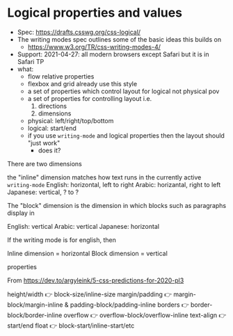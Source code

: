 # Logical properties and values

- Spec: https://drafts.csswg.org/css-logical/
- The writing modes spec outlines some of the basic ideas this builds on
    - https://www.w3.org/TR/css-writing-modes-4/
- Support: 2021-04-27: all modern browsers except Safari but it is in Safari TP
- what:
    - flow relative properties
    - flexbox and grid already use this style
    - a set of properties which control layout for logical not physical pov
    - a set of properties for controlling layout i.e.
        1. directions
        2. dimensions
    - physical: left/right/top/bottom
    - logical: start/end
    - if you use `writing-mode` and logical properties then the layout should
      "just work"
        - does it?

There are two dimensions

the "inline" dimension matches how text runs in the currently active
`writing-mode` English: horizontal, left to right Arabic: horizantal, right to
left Japanese: vertical, ? to ?

The "block" dimension is the dimension in which blocks such as paragraphs
display in

English: vertical Arabic: vertical Japanese: horizontal

If the writing mode is for english, then

Inline dimension = horizontal Block dimension = vertical

properties

From https://dev.to/argyleink/5-css-predictions-for-2020-pl3

height/width 👉 block-size/inline-size margin/padding 👉
margin-block/margin-inline & padding-block/padding-inline borders 👉
border-block/border-inline overflow 👉 overflow-block/overflow-inline text-align
👉 start/end float 👉 block-start/inline-start/etc
